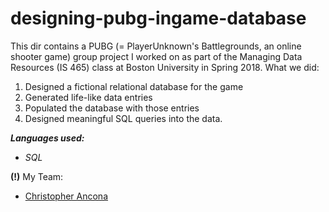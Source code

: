 # designing-pubg-ingame-database
This dir contains a PUBG (= PlayerUnknown's Battlegrounds, an online shooter game) group project I worked on as part of the Managing Data Resources (IS 465) class at Boston University in Spring 2018. What we did:
1. Designed a fictional relational database for the game
2. Generated life-like data entries
3. Populated the database with those entries
4. Designed meaningful SQL queries into the data.

**_Languages used:_**
* _SQL_

**(!)** My Team:
* [Christopher Ancona](https://www.linkedin.com/in/christopher-ancona/)
